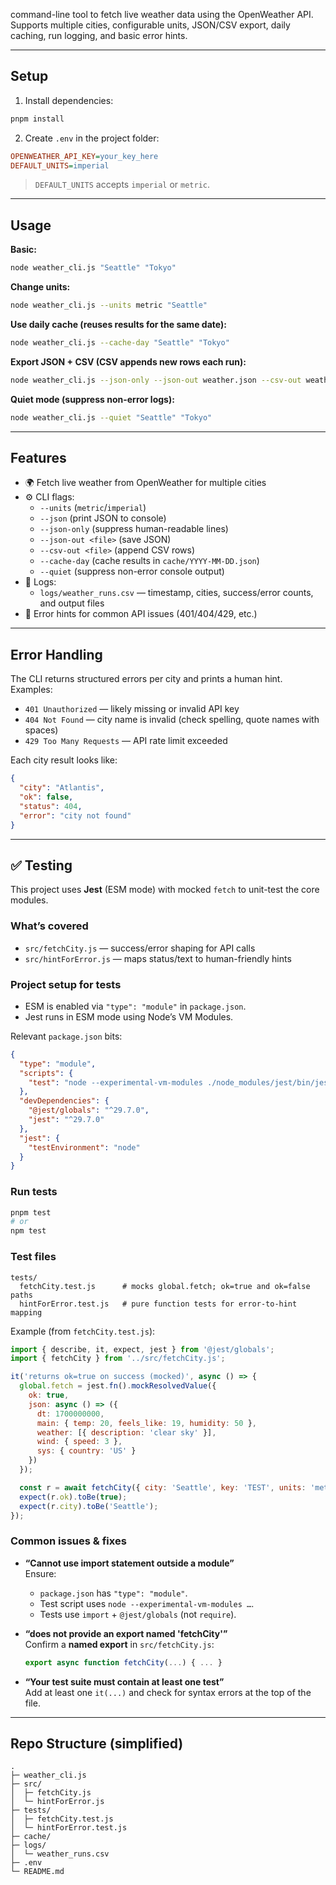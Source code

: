  command-line tool to fetch live weather data using the OpenWeather API.  
Supports multiple cities, configurable units, JSON/CSV export, daily caching, run logging, and basic error hints.

---

## Setup

1) Install dependencies:
```bash
pnpm install
```

2) Create `.env` in the project folder:
```ini
OPENWEATHER_API_KEY=your_key_here
DEFAULT_UNITS=imperial
```
> `DEFAULT_UNITS` accepts `imperial` or `metric`.

---

## Usage

**Basic:**
```bash
node weather_cli.js "Seattle" "Tokyo"
```

**Change units:**
```bash
node weather_cli.js --units metric "Seattle"
```

**Use daily cache (reuses results for the same date):**
```bash
node weather_cli.js --cache-day "Seattle" "Tokyo"
```

**Export JSON + CSV (CSV appends new rows each run):**
```bash
node weather_cli.js --json-only --json-out weather.json --csv-out weather.csv "Seattle" "Tokyo"
```

**Quiet mode (suppress non-error logs):**
```bash
node weather_cli.js --quiet "Seattle" "Tokyo"
```

---

## Features

- 🌍 Fetch live weather from OpenWeather for multiple cities
- ⚙️ CLI flags:
  - `--units` (`metric`/`imperial`)
  - `--json` (print JSON to console)
  - `--json-only` (suppress human-readable lines)
  - `--json-out <file>` (save JSON)
  - `--csv-out <file>` (append CSV rows)
  - `--cache-day` (cache results in `cache/YYYY-MM-DD.json`)
  - `--quiet` (suppress non-error console output)
- 🧾 Logs:
  - `logs/weather_runs.csv` — timestamp, cities, success/error counts, and output files
- 🛟 Error hints for common API issues (401/404/429, etc.)

---

## Error Handling

The CLI returns structured errors per city and prints a human hint. Examples:

- `401 Unauthorized` — likely missing or invalid API key  
- `404 Not Found` — city name is invalid (check spelling, quote names with spaces)  
- `429 Too Many Requests` — API rate limit exceeded

Each city result looks like:
```json
{
  "city": "Atlantis",
  "ok": false,
  "status": 404,
  "error": "city not found"
}
```

---

## ✅ Testing

This project uses **Jest** (ESM mode) with mocked `fetch` to unit-test the core modules.

### What’s covered
- `src/fetchCity.js` — success/error shaping for API calls
- `src/hintForError.js` — maps status/text to human-friendly hints

### Project setup for tests
- ESM is enabled via `"type": "module"` in `package.json`.
- Jest runs in ESM mode using Node’s VM Modules.

Relevant `package.json` bits:
```json
{
  "type": "module",
  "scripts": {
    "test": "node --experimental-vm-modules ./node_modules/jest/bin/jest.js"
  },
  "devDependencies": {
    "@jest/globals": "^29.7.0",
    "jest": "^29.7.0"
  },
  "jest": {
    "testEnvironment": "node"
  }
}
```

### Run tests
```bash
pnpm test
# or
npm test
```

### Test files
```
tests/
  fetchCity.test.js      # mocks global.fetch; ok=true and ok=false paths
  hintForError.test.js   # pure function tests for error-to-hint mapping
```

Example (from `fetchCity.test.js`):
```js
import { describe, it, expect, jest } from '@jest/globals';
import { fetchCity } from '../src/fetchCity.js';

it('returns ok=true on success (mocked)', async () => {
  global.fetch = jest.fn().mockResolvedValue({
    ok: true,
    json: async () => ({
      dt: 1700000000,
      main: { temp: 20, feels_like: 19, humidity: 50 },
      weather: [{ description: 'clear sky' }],
      wind: { speed: 3 },
      sys: { country: 'US' }
    })
  });

  const r = await fetchCity({ city: 'Seattle', key: 'TEST', units: 'metric' });
  expect(r.ok).toBe(true);
  expect(r.city).toBe('Seattle');
});
```

### Common issues & fixes
- **“Cannot use import statement outside a module”**  
  Ensure:
  - `package.json` has `"type": "module"`.
  - Test script uses `node --experimental-vm-modules …`.
  - Tests use `import` + `@jest/globals` (not `require`).

- **“does not provide an export named 'fetchCity'”**  
  Confirm a **named export** in `src/fetchCity.js`:
  ```js
  export async function fetchCity(...) { ... }
  ```

- **“Your test suite must contain at least one test”**  
  Add at least one `it(...)` and check for syntax errors at the top of the file.

---

## Repo Structure (simplified)

```
.
├─ weather_cli.js
├─ src/
│  ├─ fetchCity.js
│  └─ hintForError.js
├─ tests/
│  ├─ fetchCity.test.js
│  └─ hintForError.test.js
├─ cache/
├─ logs/
│  └─ weather_runs.csv
├─ .env
└─ README.md
```

